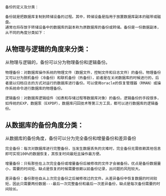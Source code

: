     备份的定义及分类：
    
    备份就是把数据库复制到转储设备的过程。其中，转储设备是指用于放置数据库副本的磁带或磁盘。
    通常也将存放于转储设备中的数据库的副本称为原数据库的备份或转储。备份是一份数据副本，从不同的角度分类如下：

## 从物理与逻辑的角度来分类：

从物理与逻辑的，备份可以分为物理备份和逻辑备份。

    物理备份：对数据库操作系统的物理文件（数据文件，控制文件和日志文件）的备份。物理备份又可以分为脱机备份（冷备份）和联机备份（热备份），前者是在关闭数据库的时候进行的，后者是以归档日志的方式对运行的数据库进行备份。可以使用oracle的恢复管理器（RMAN）或操作系统命令进行数据库的物理备份。

    逻辑备份：对数据库逻辑组件（如表和存储过程等数据库对象）的备份。逻辑备份的手段很多，如传统的EXP，数据泵（EXPDP），数据库闪回技术等第三方工具，都可以进行数据库的逻辑备份。

## 从数据库的备份角度分类：

从数据库的备份角度，备份可以分为完全备份和增量备份和差异备份

    完全备份：每次对数据库进行完整备份，当发生数据丢失的灾难时，完全备份无需依赖其他信息即可实现100%的数据恢复，其恢复时间最短且操作最方便。

    增量备份：只有那些在上次完全备份或增量备份后被修改的文件才会被备份。优点是备份数据量小，需要的时间短，缺点是恢复的时候需要依赖以前备份记录，出问题的风险较大。

    差异备份：备份那些自从上次完全备份之后被修改过的文件。从差异备份中恢复数据的时间较短，因此只需要两份数据---最后一次完整备份和最后一次差异备份，缺点是每次备份需要的时间较长。